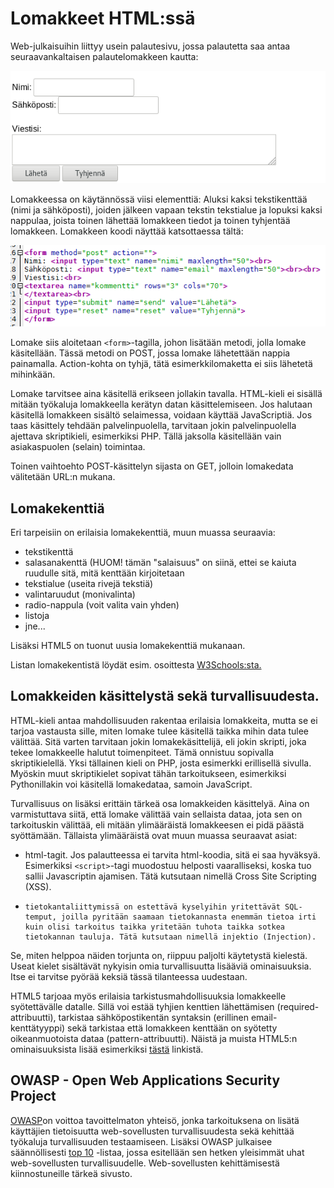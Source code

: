 # Lomakkeet HTML:ssä

Web-julkaisuihin liittyy usein palautesivu, jossa palautetta saa antaa seuraavankaltaisen palautelomakkeen kautta:

![Esimerkkilomake](img/lomake_1.png)

Lomakkeessa on käytännössä viisi elementtiä: Aluksi kaksi tekstikenttää (nimi ja sähköposti), joiden jälkeen vapaan tekstin tekstialue ja lopuksi kaksi nappulaa, joista toinen lähettää lomakkeen tiedot ja toinen tyhjentää lomakkeen. Lomakkeen koodi näyttää katsottaessa tältä:

![Esimerkkilomake](img/lomake_koodi.png)

Lomake siis aloitetaan `<form>`-tagilla, johon lisätään metodi, jolla lomake käsitellään. Tässä metodi on POST, jossa lomake lähetettään nappia painamalla. Action-kohta on tyhjä, tätä esimerkkilomaketta ei siis lähetetä mihinkään.

Lomake tarvitsee aina käsitellä erikseen jollakin tavalla. HTML-kieli ei sisällä mitään työkaluja lomakkeella kerätyn datan käsittelemiseen. Jos halutaan käsitellä lomakkeen sisältö selaimessa, voidaan käyttää JavaScriptiä. Jos taas käsittely tehdään palvelinpuolella, tarvitaan jokin palvelinpuolella ajettava skriptikieli, esimerkiksi PHP. Tällä jaksolla käsitellään vain asiakaspuolen (selain) toimintaa. 

Toinen vaihtoehto POST-käsittelyn sijasta on GET, jolloin lomakedata välitetään URL:n mukana. 

## Lomakekenttiä

Eri tarpeisiin on erilaisia lomakekenttiä, muun muassa seuraavia:  

- tekstikenttä
- salasanakenttä (HUOM! tämän "salaisuus" on siinä, ettei se kaiuta ruudulle sitä, mitä kenttään kirjoitetaan
- tekstialue (useita rivejä tekstiä)
- valintaruudut (monivalinta)
- radio-nappula (voit valita vain yhden)
- listoja 
- jne...

Lisäksi HTML5 on tuonut uusia lomakekenttiä mukanaan.

Listan lomakekentistä löydät esim. osoittesta [W3Schools:sta.](https://www.w3schools.com/html/html_forms.asp)

## Lomakkeiden käsittelystä sekä turvallisuudesta.

HTML-kieli antaa mahdollisuuden rakentaa erilaisia lomakkeita, mutta se ei tarjoa vastausta sille, miten lomake tulee käsitellä taikka mihin data tulee välittää. Sitä varten tarvitaan jokin lomakekäsittelijä, eli jokin skripti, joka tekee lomakkeelle halutut toimenpiteet. Tämä onnistuu sopivalla skriptikielellä. Yksi tällainen kieli on PHP, josta esimerkki erillisellä sivulla. Myöskin muut skriptikielet sopivat tähän tarkoitukseen, esimerkiksi Pythonillakin voi käsitellä lomakedataa, samoin JavaScript.

Turvallisuus on lisäksi erittäin tärkeä osa lomakkeiden käsittelyä. Aina on varmistuttava siitä, että lomake välittää vain sellaista dataa, jota sen on tarkoituskin välittää, eli mitään ylimääräistä lomakkeesen ei pidä päästä syöttämään. Tällaista ylimääräistä ovat muun muassa seuraavat asiat:

   - html-tagit. Jos palautteessa ei tarvita html-koodia, sitä ei saa hyväksyä. Esimerkiksi `<script>`-tagi muodostuu helposti vaaralliseksi, koska tuo sallii Javascriptin ajamisen. Tätä kutsutaan nimellä Cross Site Scripting (XSS).
-     tietokantaliittymissä on estettävä kyselyihin yritettävät SQL-temput, joilla pyritään saamaan tietokannasta enemmän tietoa irti kuin olisi tarkoitus taikka yritetään tuhota taikka sotkea tietokannan tauluja. Tätä kutsutaan nimellä injektio (Injection).

Se, miten helppoa näiden torjunta on, riippuu paljolti käytetystä kielestä. Useat kielet sisältävät nykyisin omia turvallisuutta lisääviä ominaisuuksia. Itse ei tarvitse pyörää keksiä tässä tilanteessa uudestaan.

HTML5 tarjoaa myös erilaisia tarkistusmahdollisuuksia lomakkeelle syötettävälle datalle. Sillä voi estää tyhjien kenttien lähettämisen (required-attribuutti), tarkistaa sähköpostikentän syntaksin (erillinen email-kenttätyyppi) sekä tarkistaa että lomakkeen kenttään on syötetty oikeanmuotoista dataa (pattern-attribuutti). Näistä ja muista HTML5:n ominaisuuksista lisää esimerkiksi [tästä](https://www.w3schools.com/html/html_form_attributes.asp) linkistä.



## OWASP - Open Web Applications Security Project

[OWASP](https://www.owasp.org/index.php/Main_Page)on voittoa tavoittelmaton yhteisö, jonka tarkoituksena on lisätä käyttäjien tietoisuutta web-sovellusten turvallisuudesta sekä kehittää työkaluja turvallisuuden testaamiseen. Lisäksi OWASP julkaisee säännöllisesti [top 10](https://www.owasp.org/index.php/Category:OWASP_Top_Ten_Project) -listaa, jossa esitellään sen hetken yleisimmät uhat web-sovellusten turvallisuudelle. Web-sovellusten kehittämisestä kiinnostuneille tärkeä sivusto.